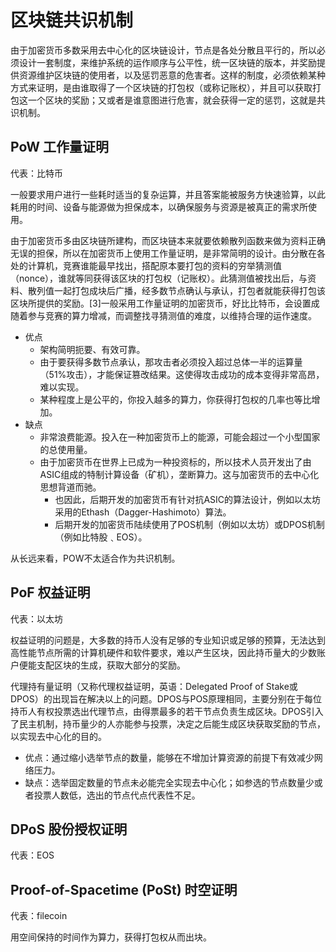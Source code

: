 # 区块链共识机制

由于加密货币多数采用去中心化的区块链设计，节点是各处分散且平行的，所以必须设计一套制度，来维护系统的运作顺序与公平性，统一区块链的版本，并奖励提供资源维护区块链的使用者，以及惩罚恶意的危害者。这样的制度，必须依赖某种方式来证明，是由谁取得了一个区块链的打包权（或称记账权），并且可以获取打包这一个区块的奖励；又或者是谁意图进行危害，就会获得一定的惩罚，这就是共识机制。

## PoW 工作量证明

代表：比特币

一般要求用户进行一些耗时适当的复杂运算，并且答案能被服务方快速验算，以此耗用的时间、设备与能源做为担保成本，以确保服务与资源是被真正的需求所使用。

由于加密货币多由区块链所建构，而区块链本来就要依赖散列函数来做为资料正确无误的担保，所以在加密货币上使用工作量证明，是非常简明的设计。由分散在各处的计算机，竞赛谁能最早找出，搭配原本要打包的资料的穷举猜测值（nonce），谁就等同获得该区块的打包权（记账权）。此猜测值被找出后，与资料、散列值一起打包成块后广播，经多数节点确认与承认，打包者就能获得打包该区块所提供的奖励。[3]一般采用工作量证明的加密货币，好比比特币，会设置成随着参与竞赛的算力增减，而调整找寻猜测值的难度，以维持合理的运作速度。

- 优点
  - 架构简明扼要、有效可靠。
  - 由于要获得多数节点承认，那攻击者必须投入超过总体一半的运算量（51%攻击），才能保证篡改结果。这使得攻击成功的成本变得非常高昂，难以实现。
  - 某种程度上是公平的，你投入越多的算力，你获得打包权的几率也等比增加。
- 缺点
  - 非常浪费能源。投入在一种加密货币上的能源，可能会超过一个小型国家的总使用量。
  - 由于加密货币在世界上已成为一种投资标的，所以技术人员开发出了由ASIC组成的特制计算设备（矿机），垄断算力。这与加密货币的去中心化思想背道而驰。
    - 也因此，后期开发的加密货币有针对抗ASIC的算法设计，例如以太坊采用的Ethash（Dagger-Hashimoto）算法。
    - 后期开发的加密货币陆续使用了POS机制（例如以太坊）或DPOS机制（例如比特股﹑EOS）。

从长远来看，POW不太适合作为共识机制。

## PoF 权益证明

代表：以太坊

权益证明的问题是，大多数的持币人没有足够的专业知识或足够的预算，无法达到高性能节点所需的计算机硬件和软件要求，难以产生区块，因此持币量大的少数账户便能支配区块的生成，获取大部分的奖励。

代理持有量证明（又称代理权益证明，英语：Delegated Proof of Stake或DPOS）的出现旨在解决以上的问题。DPOS与POS原理相同，主要分别在于每位持币人有权投票选出代理节点，由得票最多的若干节点负责生成区块。DPOS引入了民主机制，持币量少的人亦能参与投票，决定之后能生成区块获取奖励的节点，以实现去中心化的目的。

- 优点：通过缩小选举节点的数量，能够在不增加计算资源的前提下有效减少网络压力。
- 缺点：选举固定数量的节点未必能完全实现去中心化；如参选的节点数量少或者投票人数低，选出的节点代点代表性不足。

## DPoS 股份授权证明

代表：EOS

## Proof-of-Spacetime (PoSt) 时空证明

代表：filecoin

用空间保持的时间作为算力，获得打包权从而出块。
